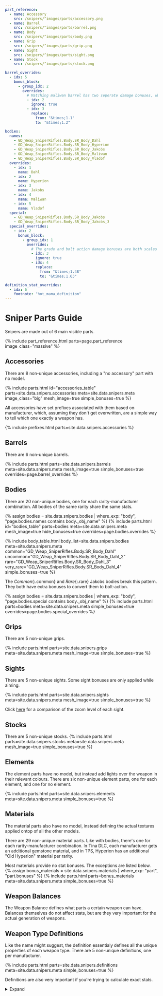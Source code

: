 ```yaml
---
part_reference:
  - name: Accessory
    src: /snipers/^images/parts/accessory.png
  - name: Barrel
    src: /snipers/^images/parts/barrel.png
  - name: Body
    src: /snipers/^images/parts/body.png
  - name: Grip
    src: /snipers/^images/parts/grip.png
  - name: Sight
    src: /snipers/^images/parts/sight.png
  - name: Stock
    src: /snipers/^images/parts/stock.png

barrel_overrides:
  - idx: 5
    bonus_block:
      - group_idx: 2
        overrides:
          # Matching maliwan barrel has two seperate damage bonuses, which we can combine into one
          - idx: 2
            ignore: true
          - idx: 3
            replace:
              from: "&times;1.1"
              to: "&times;1.2"

bodies:
  names:
    - GD_Weap_SniperRifles.Body.SR_Body_Dahl
    - GD_Weap_SniperRifles.Body.SR_Body_Hyperion
    - GD_Weap_SniperRifles.Body.SR_Body_Jakobs
    - GD_Weap_SniperRifles.Body.SR_Body_Maliwan
    - GD_Weap_SniperRifles.Body.SR_Body_Vladof
  overrides:
    - idx: 1
      name: Dahl
    - idx: 2
      name: Hyperion
    - idx: 3
      name: Jakobs
    - idx: 4
      name: Maliwan
    - idx: 5
      name: Vladof
  special:
    - GD_Weap_SniperRifles.Body.SR_Body_Jakobs
    - GD_Weap_SniperRifles.Body.SR_Body_Jakobs_3
  special_overrides:
    - idx: 2
      bonus_block:
        - group_idx: 1
          overrides:
            # The grade and bolt action damage bonuses are both scales we can combine
            - idx: 3
              ignore: true
            - idx: 4
              replace:
                from: "&times;1.48"
                to: "&times;1.63"

definition_stat_overrides:
  - idx: 6
    footnote: "hot_mama_definition"
---
```



# Sniper Parts Guide
Snipers are made out of 6 main visible parts.

{% include part_reference.html parts=page.part_reference image_class="massive" %}

## Accessories
There are 8 non-unique accessories, including a "no accessory" part with no model.

<style>
#accessories_table img {
    min-height: var(--img-size-standard);
}
#accessories_table > div.part-block {
    padding: revert;
}
#accessories_table > div:nth-child(6) > img {
    max-height: var(--img-size-standard);
}
</style>
{% include parts.html
    id="accessories_table"
    parts=site.data.snipers.accessories
    meta=site.data.snipers.meta
    image_class="big"
    mesh_image=true
    simple_bonuses=true
%}

All accessories have set prefixes associated with them based on manufacturer, which, assuming they
don't get overwritten, are a simple way to tell which one exactly a weapon has.

{% include prefixes.html parts=site.data.snipers.accessories %}

## Barrels
There are 6 non-unique barrels.

{% include parts.html
    parts=site.data.snipers.barrels
    meta=site.data.snipers.meta
    mesh_image=true
    simple_bonuses=true
    overrides=page.barrel_overrides
%}


## Bodies
There are 20 non-unique bodies, one for each rarity-manufacturer combination. All bodies of the
same rarity share the same stats.

<style>
#bodies_table img {
    min-height: var(--img-size-standard);
    max-width: var(--img-size-big);
    margin: -1em;
}
#bodies_table div:nth-child(1) img {
    width: var(--img-size-standard);
}
#bodies_table div:nth-child(4) img {
    object-fit: cover;
    width: calc(var(--img-size-massive));
}
</style>
{% assign bodies = site.data.snipers.bodies
                   | where_exp: "body", "page.bodies.names contains body._obj_name" %}
{% include parts.html
    id="bodies_table"
    parts=bodies
    meta=site.data.snipers.meta
    mesh_image=true
    hide_bonuses=true
    overrides=page.bodies.overrides
%}

{% include body_table.html 
    body_list=site.data.snipers.bodies
    meta=site.data.snipers.meta
    common="GD_Weap_SniperRifles.Body.SR_Body_Dahl"
    uncommon="GD_Weap_SniperRifles.Body.SR_Body_Dahl_2"
    rare="GD_Weap_SniperRifles.Body.SR_Body_Dahl_3"
    very_rare="GD_Weap_SniperRifles.Body.SR_Body_Dahl_4"
    simple_bonuses=true
%}

The *Common*{:.common} and *Rare*{:.rare} Jakobs bodies break this pattern. They both have extra
bonuses to convert them to bolt-action.

{% assign bodies = site.data.snipers.bodies
                   | where_exp: "body", "page.bodies.special contains body._obj_name" %}
{% include parts.html
    parts=bodies
    meta=site.data.snipers.meta
    simple_bonuses=true
    overrides=page.bodies.special_overrides
%}

## Grips
There are 5 non-unique grips.

{% include parts.html 
    parts=site.data.snipers.grips
    meta=site.data.snipers.meta
    mesh_image=true
    simple_bonuses=true
%}

## Sights
There are 5 non-unique sights. Some sight bonuses are only applied while aiming.

{% include parts.html 
    parts=site.data.snipers.sights
    meta=site.data.snipers.meta
    mesh_image=true
    simple_bonuses=true
%}

Click [here](/snipers/zoom/) for a comparison of the zoom level of each sight.

## Stocks
There are 5 non-unique stocks.
{% include parts.html 
    parts=site.data.snipers.stocks
    meta=site.data.snipers.meta
    mesh_image=true
    simple_bonuses=true
%}

## Elements
The element parts have no model, but instead add lights over the weapon in their relevant colours.
There are six non-unique element parts, one for each element, and one for no element.

{% include parts.html 
    parts=site.data.snipers.elements
    meta=site.data.snipers.meta
    simple_bonuses=true
%}

## Materials
The material parts also have no model, instead defining the actual textures applied ontop of all the
other models.

There are 29 non-unique material parts. Like with bodies, there's one for each rarity-manufacturer
combination. In Tina DLC, each manufacturer gets an additional gemstone material, and in TPS,
Hyperion has an additional "Old Hyperion" material per rarity.

Most materials provide no stat bonuses. The exceptions are listed below.
{% assign bonus_materials = site.data.snipers.materials | where_exp: "part", "part.bonuses" %}
{% include parts.html
    parts=bonus_materials
    meta=site.data.snipers.meta
    simple_bonuses=true
%}

## Weapon Balances
The Weapon Balance defines what parts a certain weapon can have. Balances themselves do not affect
stats, but are they very important for the actual generation of weapons.

## Weapon Type Definitions
Like the name might suggest, the definition essentialy defines all the unique properties of each
weapon type. There are 5 non-unique definitions, one per manufacturer.

{% include parts.html
    parts=site.data.snipers.definitions
    meta=site.data.snipers.meta
    simple_bonuses=true
%}

Definitions are also very important if you're trying to calculate exact stats.

<details>
    <summary>Expand</summary>

To start with, they define the base values used by all stats stored on the weapon.

{% include definition_base_table.html
    meta=site.data.snipers.meta
    overrides=page.definition_stat_overrides
%}

They also define all grade bonuses, and how exactly they get converted into standard bonuses.

{% include definition_grade_table.html
    meta=site.data.snipers.meta
    overrides=page.definition_stat_overrides
%}

<br>
{% include footnote_end.html
    hot_mama_definition="The Hot Mama uses it's own unique definition, listed in this section to help you calculate it's stats."
%}

</details>
